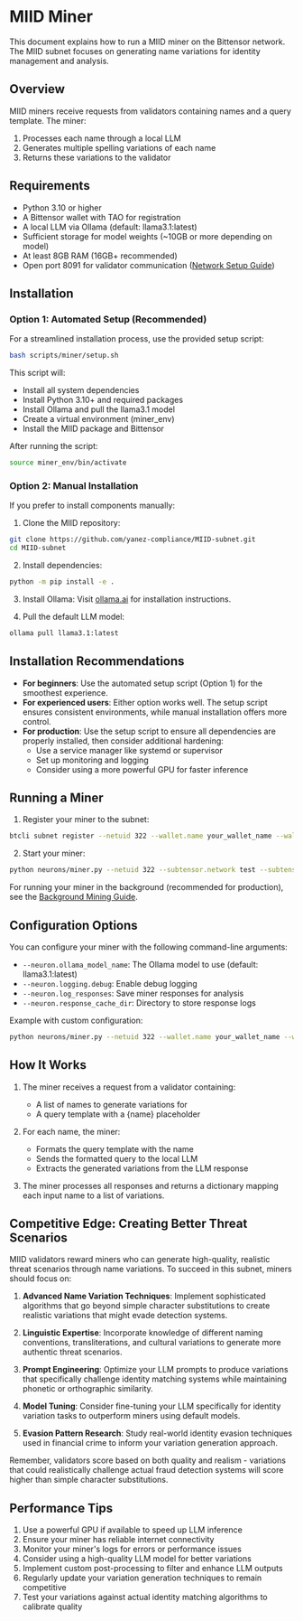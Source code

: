 # MIID Miner

This document explains how to run a MIID miner on the Bittensor network. The MIID subnet focuses on generating name variations for identity management and analysis.

## Overview

MIID miners receive requests from validators containing names and a query template. The miner:
1. Processes each name through a local LLM
2. Generates multiple spelling variations of each name
3. Returns these variations to the validator

## Requirements

- Python 3.10 or higher
- A Bittensor wallet with TAO for registration
- A local LLM via Ollama (default: llama3.1:latest)
- Sufficient storage for model weights (~10GB or more depending on model)
- At least 8GB RAM (16GB+ recommended)
- Open port 8091 for validator communication ([Network Setup Guide](network_setup.md))

## Installation

### Option 1: Automated Setup (Recommended)

For a streamlined installation process, use the provided setup script:

```bash
bash scripts/miner/setup.sh
```

This script will:
- Install all system dependencies
- Install Python 3.10+ and required packages
- Install Ollama and pull the llama3.1 model
- Create a virtual environment (miner_env)
- Install the MIID package and Bittensor

After running the script:
```bash
source miner_env/bin/activate
```

### Option 2: Manual Installation

If you prefer to install components manually:

1. Clone the MIID repository:
```bash
git clone https://github.com/yanez-compliance/MIID-subnet.git
cd MIID-subnet
```

2. Install dependencies:
```bash
python -m pip install -e .
```

3. Install Ollama:
Visit [ollama.ai](https://ollama.ai) for installation instructions.

4. Pull the default LLM model:
```bash
ollama pull llama3.1:latest
```

## Installation Recommendations

- **For beginners**: Use the automated setup script (Option 1) for the smoothest experience.
- **For experienced users**: Either option works well. The setup script ensures consistent environments, while manual installation offers more control.
- **For production**: Use the setup script to ensure all dependencies are properly installed, then consider additional hardening:
  - Use a service manager like systemd or supervisor
  - Set up monitoring and logging
  - Consider using a more powerful GPU for faster inference

## Running a Miner

1. Register your miner to the subnet:
```bash
btcli subnet register --netuid 322 --wallet.name your_wallet_name --wallet.hotkey your_hotkey --subtensor.network test
```

2. Start your miner:
```bash
python neurons/miner.py --netuid 322 --subtensor.network test --subtensor.chain_endpoint wss://test.finney.opentensor.ai:443 --wallet.name your_wallet_name --wallet.hotkey your_hotkey --logging.debug
```

For running your miner in the background (recommended for production), see the [Background Mining Guide](background_mining.md).

## Configuration Options

You can configure your miner with the following command-line arguments:

- `--neuron.ollama_model_name`: The Ollama model to use (default: llama3.1:latest)
- `--neuron.logging.debug`: Enable debug logging
- `--neuron.log_responses`: Save miner responses for analysis
- `--neuron.response_cache_dir`: Directory to store response logs

Example with custom configuration:
```bash
python neurons/miner.py --netuid 322 --wallet.name your_wallet_name --wallet.hotkey your_hotkey --subtensor.network test --neuron.ollama_model_name mistral:7b --neuron.logging.debug
```

## How It Works

1. The miner receives a request from a validator containing:
   - A list of names to generate variations for
   - A query template with a {name} placeholder

2. For each name, the miner:
   - Formats the query template with the name
   - Sends the formatted query to the local LLM
   - Extracts the generated variations from the LLM response

3. The miner processes all responses and returns a dictionary mapping each input name to a list of variations.


## Competitive Edge: Creating Better Threat Scenarios

MIID validators reward miners who can generate high-quality, realistic threat scenarios through name variations. To succeed in this subnet, miners should focus on:

1. **Advanced Name Variation Techniques**: Implement sophisticated algorithms that go beyond simple character substitutions to create realistic variations that might evade detection systems.

2. **Linguistic Expertise**: Incorporate knowledge of different naming conventions, transliterations, and cultural variations to generate more authentic threat scenarios.

3. **Prompt Engineering**: Optimize your LLM prompts to produce variations that specifically challenge identity matching systems while maintaining phonetic or orthographic similarity.

4. **Model Tuning**: Consider fine-tuning your LLM specifically for identity variation tasks to outperform miners using default models.

5. **Evasion Pattern Research**: Study real-world identity evasion techniques used in financial crime to inform your variation generation approach.

Remember, validators score based on both quality and realism - variations that could realistically challenge actual fraud detection systems will score higher than simple character substitutions.

## Performance Tips

1. Use a powerful GPU if available to speed up LLM inference
2. Ensure your miner has reliable internet connectivity
3. Monitor your miner's logs for errors or performance issues
4. Consider using a high-quality LLM model for better variations
5. Implement custom post-processing to filter and enhance LLM outputs
6. Regularly update your variation generation techniques to remain competitive
7. Test your variations against actual identity matching algorithms to calibrate quality
